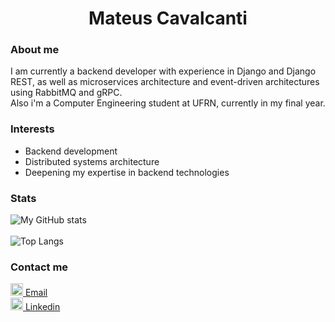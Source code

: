 <h1 align="center">Mateus Cavalcanti</h1>

<div>
  <h3>About me</h3>
  <p>
    I am currently a backend developer with experience in Django and Django REST, as well as microservices architecture and event-driven architectures using RabbitMQ and gRPC.<br/>
    Also i'm a Computer Engineering student at UFRN, currently in my final year.
  </p>
</div>

<h3>Interests</h3>
<ul>
  <li>Backend development</li>
  <li>Distributed systems architecture</li>
  <li>Deepening my expertise in backend technologies</li>
</ul>

<h3>Stats</h3>
<img src="https://github-readme-stats.vercel.app/api?username=matscats&show_icons=true&theme=radical" alt="My GitHub stats"/>
<br/>
<br/>
<img src="https://github-readme-stats.vercel.app/api/top-langs/?username=matscats&show_icons=true&theme=radical&layout=compact" alt="Top Langs"/>

<div>
  <h3>Contact me</h3>
  <a href="mailto:mateuscavalcanti1607@gmail.com">
    <img src="https://upload.wikimedia.org/wikipedia/commons/7/7e/Gmail_icon_%282020%29.svg" alt="Email" width="20">
    Email
  </a>
  <br/>
  <a href="https://www.linkedin.com/in/mateus-cavalcanti-161439224/">
    <img src="https://www.svgrepo.com/show/81143/linkedin.svg" alt="Linkedin" width="20">
    Linkedin
  </a>
</div>
